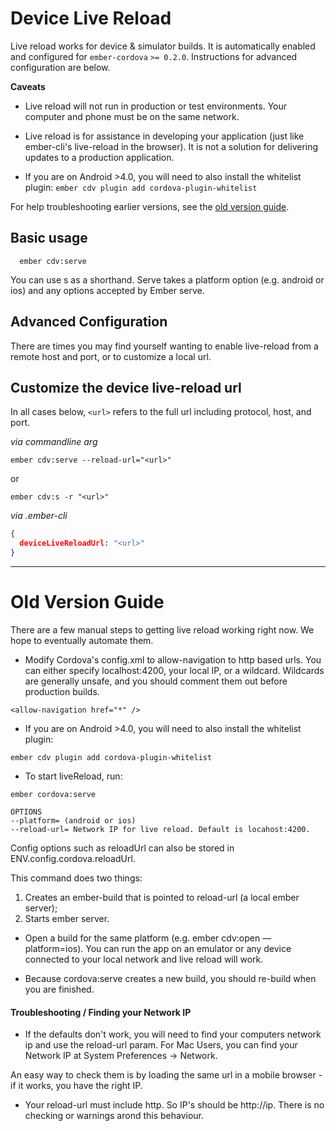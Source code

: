 # Device Live Reload

Live reload works for device & simulator builds. It is automatically enabled and configured for `ember-cordova`
`>= 0.2.0`.  Instructions for advanced configuration are below.

**Caveats**

- Live reload will not run in production or test environments.
Your computer and phone must be on the same network.

- Live reload is for assistance in developing your application (just like
ember-cli's live-reload in the browser). It is not a solution for delivering
updates to a production application.

- If you are on Android >4.0, you will need to also install the whitelist plugin:
` ember cdv plugin add cordova-plugin-whitelist `

For help troubleshooting earlier versions, see the [old version guide](#old-version-guide).

## Basic usage

```
  ember cdv:serve
```

You can use s as a shorthand. Serve takes a platform option (e.g. android
or ios) and any options accepted by Ember serve.

## Advanced Configuration

There are times you may find yourself wanting to enable live-reload 
from a remote host and port, or to customize a local url.

## Customize the device live-reload url

In all cases below, `<url>` refers to the full url including protocol,
host, and port.

*via commandline arg*

```cli
ember cdv:serve --reload-url="<url>"
```

or

```cli
ember cdv:s -r "<url>"
```

*via .ember-cli*

```json
{
  deviceLiveReloadUrl: "<url>"
}
```

---------------------------------------------------------------------

# Old Version Guide

There are a few manual steps to getting live reload working right now.
We hope to eventually automate them.

* Modify Cordova's config.xml to allow-navigation to http based urls. You can either specify localhost:4200, your local IP,
or a wildcard. Wildcards are generally unsafe, and you should comment them out before production builds.

```
<allow-navigation href="*" />
```

* If you are on Android >4.0, you will need to also install the whitelist plugin:

```
ember cdv plugin add cordova-plugin-whitelist
```

* To start liveReload, run:

```
ember cordova:serve

OPTIONS
--platform= (android or ios)
--reload-url= Network IP for live reload. Default is locahost:4200.
```

Config options such as reloadUrl can also be stored in ENV.config.cordova.reloadUrl.

This command does two things:

1. Creates an ember-build that is pointed to reload-url (a local ember
   server);
2. Starts ember server.


* Open a build for the same platform (e.g. ember cdv:open —platform=ios).
You can run the app on an emulator or any device connected to your local network and live reload will work.

* Because cordova:serve creates a new build, you should re-build when
  you are finished.

#### Troubleshooting / Finding your Network IP

* If the defaults don't work, you will need to find your computers network ip and use
the reload-url param. For Mac Users, you can find your Network IP at System Preferences -> Network.

An easy way to check them is by loading the same url in a mobile browser - if it works, you have the right IP.

* Your reload-url must include http. So IP's should be http://ip. There is no checking or warnings arond this behaviour.

